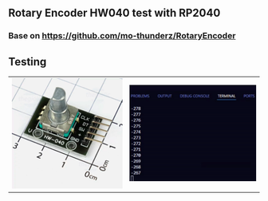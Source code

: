## Rotary Encoder HW040 test with RP2040  
### Base on https://github.com/mo-thunderz/RotaryEncoder  


## Testing
<table>
  <tr>
    <td><img src="https://github.com/pangcrd/RotaryEncoderHW040/blob/main/img/HW040.png" alt="Image 1" width="350"/></td>
    <td><img src="https://github.com/pangcrd/RotaryEncoderHW040/blob/main/img/tsr.gif" alt="Image 2" width="400"/></td>    
  </tr>
</table>
